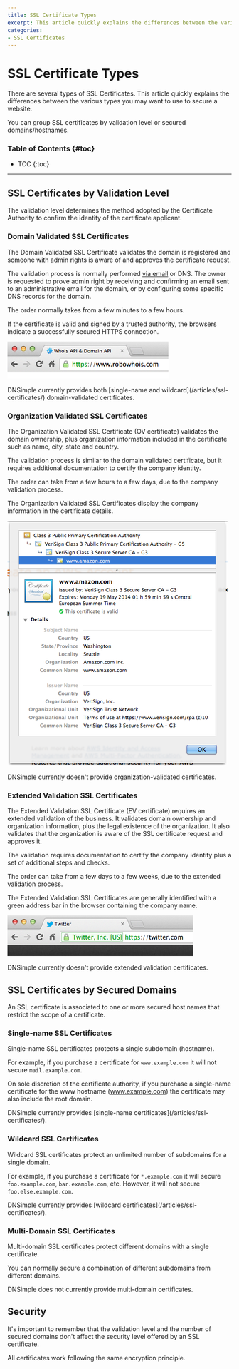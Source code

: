 ```yaml
---
title: SSL Certificate Types
excerpt: This article quickly explains the differences between the various types you may want to use to secure a website.
categories:
- SSL Certificates
---
```


# SSL Certificate Types

There are several types of SSL Certificates. This article quickly explains the differences between the various types you may want to use to secure a website.

You can group SSL certificates by validation level or secured domains/hostnames.

### Table of Contents {#toc}

* TOC
{:toc}

---

## SSL Certificates by Validation Level

The validation level determines the method adopted by the Certificate Authority to confirm the identity of the certificate applicant.

### Domain Validated SSL Certificates

The Domain Validated SSL Certificate validates the domain is registered and someone with admin rights is aware of and approves the certificate request.

The validation process is normally performed [via email](/articles/ssl-certificates-email-validation/) or DNS. The owner is requested to prove admin right by receiving and confirming an email sent to an administrative email for the domain, or by configuring some specific DNS records for the domain.

The order normally takes from a few minutes to a few hours.

If the certificate is valid and signed by a trusted authority, the browsers indicate a successfully secured HTTPS connection.

![](/files/dnsimple-ssltypes-https.png)

<callout>
DNSimple currently provides both [single-name and wildcard](/articles/ssl-certificates/) domain-validated certificates.
</callout>

### Organization Validated SSL Certificates

The Organization Validated SSL Certificate (OV certificate) validates the domain ownership, plus organization information included in the certificate such as name, city, state and country.

The validation process is similar to the domain validated certificate, but it requires additional documentation to certify the company identity.

The order can take from a few hours to a few days, due to the company validation process.

The Organization Validated SSL Certificates display the company information in the certificate details.

![](/files/dnsimple-ssltypes-company.png)

<callout>
DNSimple currently doesn't provide organization-validated certificates.
</callout>

### Extended Validation SSL Certificates

The Extended Validation SSL Certificate (EV certificate) requires an extended validation of the business. It validates domain ownership and organization information, plus the legal existence of the organization. It also validates that the organization is aware of the SSL certificate request and approves it.

The validation requires documentation to certify the company identity plus a set of additional steps and checks.

The order can take from a few days to a few weeks, due to the extended validation process.

The Extended Validation SSL Certificates are generally identified with a green address bar in the browser containing the company name.

![](/files/dnsimple-ssltypes-greenbar.png)

<callout>
DNSimple currently doesn't provide extended validation certificates.
</callout>


## SSL Certificates by Secured Domains

An SSL certificate is associated to one or more secured host names that restrict the scope of a certificate.

### Single-name SSL Certificates

Single-name SSL certificates protects a single subdomain (hostname).

For example, if you purchase a certificate for `www.example.com` it will not secure `mail.example.com`.

On sole discretion of the certificate authority, if you purchase a single-name certificate for the www hostname (www.example.com) the certificate may also include the root domain.

<callout>
DNSimple currently provides [single-name certificates](/articles/ssl-certificates/).
</callout>

### Wildcard SSL Certificates

Wildcard SSL certificates protect an unlimited number of subdomains for a single domain.

For example, if you purchase a certificate for `*.example.com` it will secure `foo.example.com`, `bar.example.com`, etc. However, it will not secure `foo.else.example.com`.

<callout>
DNSimple currently provides [wildcard certificates](/articles/ssl-certificates/).
</callout>

### Multi-Domain SSL Certificates

Multi-domain SSL certificates protect different domains with a single certificate.

You can normally secure a combination of different subdomains from different domains.

<callout>
DNSimple does not currently provide multi-domain certificates.
</callout>


## Security

It's important to remember that the validation level and the number of secured domains don't affect the security level offered by an SSL certificate.

All certificates work following the same encryption principle.
